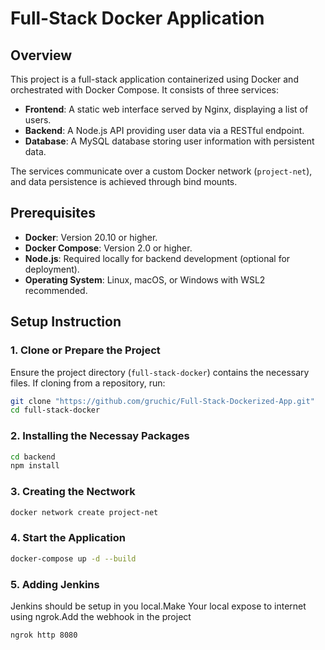 # Full-Stack Docker Application  

## Overview
This project is a full-stack application containerized using Docker and orchestrated with Docker Compose. It consists of three services:
- **Frontend**: A static web interface served by Nginx, displaying a list of users.
- **Backend**: A Node.js API providing user data via a RESTful endpoint.
- **Database**: A MySQL database storing user information with persistent data.

The services communicate over a custom Docker network (`project-net`), and data persistence is achieved through bind mounts.

## Prerequisites
- **Docker**: Version 20.10 or higher.
- **Docker Compose**: Version 2.0 or higher.
- **Node.js**: Required locally for backend development (optional for deployment).
- **Operating System**: Linux, macOS, or Windows with WSL2 recommended.

## Setup Instruction

### 1. Clone or Prepare the Project
Ensure the project directory (`full-stack-docker`) contains the necessary files. If cloning from a repository, run:
```bash
git clone "https://github.com/gruchic/Full-Stack-Dockerized-App.git"
cd full-stack-docker
```
### 2. Installing the Necessay Packages
```bash
cd backend
npm install
```
### 3. Creating the Nectwork
```bash
docker network create project-net
```
### 4. Start the Application
```bash
docker-compose up -d --build
```
### 5. Adding Jenkins
Jenkins should be setup in you local.Make Your local expose to internet using ngrok.Add the webhook in the project
```
ngrok http 8080

```
